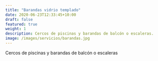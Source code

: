 ```yaml
---
title: "Barandas vidrio templado"
date: 2020-06-23T12:33:45+10:00
draft: false
featured: true
weight: 1
description: Cercos de piscinas y barandas de balcón o escaleras.
image: /images/servicios/barandas.jpg
---
```


Cercos de piscinas y barandas de balcón o escaleras